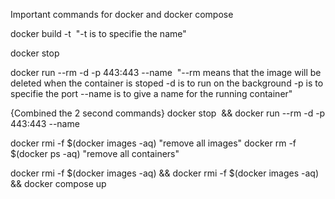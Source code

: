 Important commands for docker and docker compose

docker build -t <IMAGE NAME> <PATH TO DOCKERFILE>
"-t is to specifie the name"

docker stop <CONTAINER RUN NAME>

docker run --rm -d -p 443:443 --name <NAME FOR RUN> <IMAGE NAME>
"--rm means that the image will be deleted when the container is stoped -d is to run on the background -p is to specifie the port --name is to give a name for the running container"

{Combined the 2 second commands}
docker stop <IMAGE NAME> && docker run --rm -d -p 443:443 --name <NAME FOR RUN> <IMAGE NAME>

docker rmi -f $(docker images -aq) "remove all images"
docker rm -f $(docker ps -aq) "remove all containers"

docker rmi -f $(docker images -aq) && docker rmi -f $(docker images -aq) && docker compose up